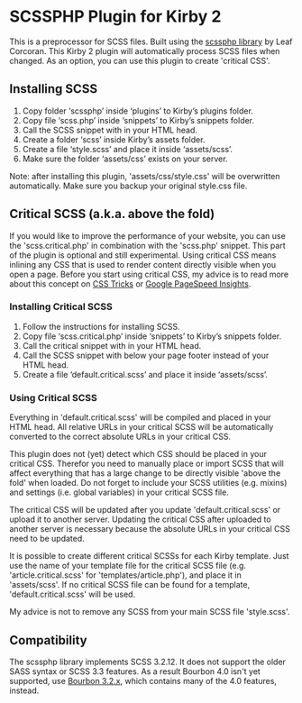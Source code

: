 # SCSSPHP Plugin for Kirby 2

This is a preprocessor for SCSS files. Built using the [scssphp library](https://github.com/leafo/scssphp) by Leaf Corcoran. This Kirby 2 plugin will automatically process SCSS files when changed. As an option, you can use this plugin to create 'critical CSS'.

## Installing SCSS

1. Copy folder ‘scssphp’ inside ‘plugins’ to Kirby’s plugins folder.
2. Copy file ‘scss.php’ inside ‘snippets’ to Kirby’s snippets folder.
3. Call the SCSS snippet with <?php snippet('scss') ?> in your HTML head.
4. Create a folder ‘scss’ inside Kirby’s assets folder.
5. Create a file ‘style.scss’ and place it inside ‘assets/scss’.
6. Make sure the folder ‘assets/css’ exists on your server.

Note: after installing this plugin, 'assets/css/style.css' will be overwritten automatically. Make sure you backup your original style.css file.

## Critical SCSS (a.k.a. above the fold)

If you would like to improve the performance of your website, you can use the 'scss.critical.php' in combination with the 'scss.php' snippet. This part of the plugin is optional and still experimental. Using critical CSS means inlining any CSS that is used to render content directly visible when you open a page. Before you start using critical CSS, my advice is to read more about this concept on [CSS Tricks](https://css-tricks.com/authoring-critical-fold-css/) or [ Google PageSpeed Insights](https://developers.google.com/speed/docs/insights/PrioritizeVisibleContent).

### Installing Critical SCSS

1. Follow the instructions for installing SCSS.
2. Copy file ‘scss.critical.php’ inside ‘snippets’ to Kirby’s snippets folder.
3. Call the critical snippet with <?php snippet('scss.critical') ?> in your HTML head.
4. Call the SCSS snippet with <?php snippet('scss') ?> below your page footer instead of your HTML head.
5. Create a file ‘default.critical.scss’ and place it inside ‘assets/scss’.

### Using Critical SCSS

Everything in 'default.critical.scss' will be compiled and placed in your HTML head. All relative URLs in your critical SCSS will be automatically converted to the correct absolute URLs in your critical CSS.

This plugin does not (yet) detect which CSS should be placed in your critical CSS. Therefor you need to manually place or import SCSS that will affect everything that has a large change to be directly visible 'above the fold' when loaded. Do not forget to include your SCSS utilities (e.g. mixins) and settings (i.e. global variables) in your critical SCSS file.

The critical CSS will be updated after you update 'default.critical.scss' or upload it to another server. Updating the critical CSS after uploaded to another server is necessary because the absolute URLs in your critical CSS need to be updated.

It is possible to create different critical SCSSs for each Kirby template. Just use the name of your template file for the critical SCSS file (e.g. 'article.critical.scss' for 'templates/article.php'), and place it in 'assets/scss'. If no critical SCSS file can be found for a template, 'default.critical.scss' will be used.

My advice is not to remove any SCSS from your main SCSS file 'style.scss'.

## Compatibility

The scssphp library implements SCSS 3.2.12. It does not support the older SASS syntax or SCSS 3.3 features. As a result Bourbon 4.0 isn't yet supported, use [Bourbon 3.2.x](https://github.com/thoughtbot/bourbon/tree/v3.2.4), which contains many of the 4.0 features, instead.
